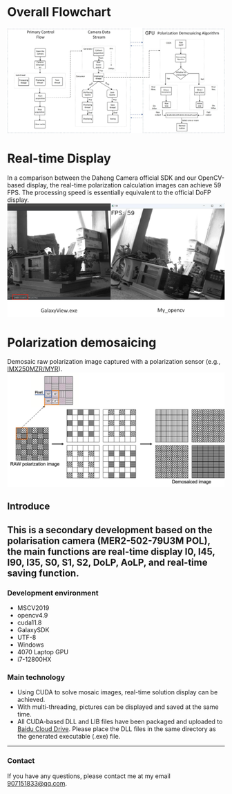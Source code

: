 # Overall Flowchart
![MyPicture](https://raw.githubusercontent.com/Gutsfig/DaHeng_PolCamera/main/img/xiangji.jpg)
# Real-time Display
In a comparison between the Daheng Camera official SDK and our OpenCV-based display, the real-time polarization calculation images can achieve 59 FPS. The processing speed is essentially equivalent to the official DoFP display.
![MyPicture](https://raw.githubusercontent.com/Gutsfig/DaHeng_PolCamera/main/img/tupian.jpg)
# Polarization demosaicing
Demosaic raw polarization image captured with a polarization sensor (e.g., [IMX250MZR/MYR](https://www.sony-semicon.com/en/products/is/industry/polarization.html)).
![MyPicture](https://raw.githubusercontent.com/Gutsfig/DaHeng_PolCamera/main/img/masaike.jpg)
## Introduce
This is a secondary development based on the polarisation camera (MER2-502-79U3M POL), the main functions are real-time display I0, I45, I90, I35, S0, S1, S2, DoLP, AoLP, and real-time saving function.
---
### Development environment
* MSCV2019
* opencv4.9
* cuda11.8
* GalaxySDK
* UTF-8
* Windows
* 4070 Laptop GPU
* i7-12800HX
### Main technology
* Using CUDA to solve mosaic images, real-time solution display can be achieved.
* With multi-threading, pictures can be displayed and saved at the same time.
* All CUDA-based DLL and LIB files have been packaged and uploaded to [Baidu Cloud Drive](https://pan.baidu.com/s/1qrs5XHToBmhPT8ikiA9_NA?pwd=f956). Please place the DLL files in the same directory as the generated executable (.exe) file.
---
### Contact
If you have any questions, please contact me at my email 907151833@qq.com.

